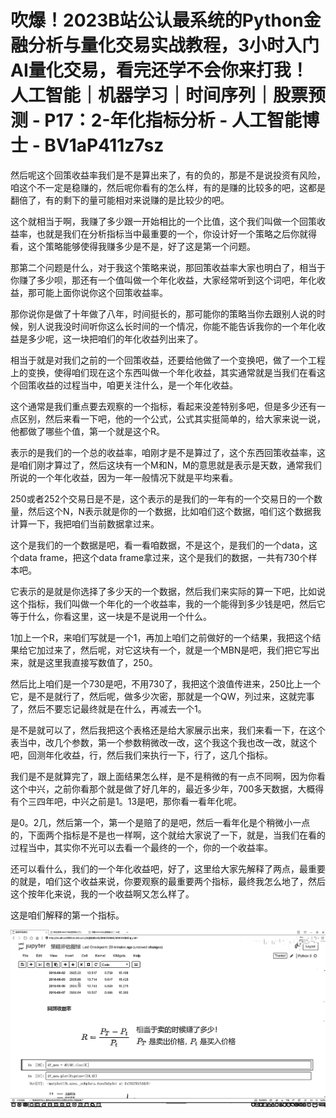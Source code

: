 # 吹爆！2023B站公认最系统的Python金融分析与量化交易实战教程，3小时入门AI量化交易，看完还学不会你来打我！人工智能｜机器学习｜时间序列｜股票预测 - P17：2-年化指标分析 - 人工智能博士 - BV1aP411z7sz

然后呢这个回策收益率我们是不是算出来了，有的负的，那是不是说投资有风险，咱这个不一定是稳赚的，然后呢你看有的怎么样，有的是赚的比较多的吧，这都是翻倍了，有的剩下的量可能相对来说赚的是比较少的吧。

这个就相当于啊，我赚了多少跟一开始相比的一个比值，这个我们叫做一个回策收益率，也就是我们在分析指标当中最重要的一个，你设计好一个策略之后你就得看，这个策略能够使得我赚多少是不是，好了这是第一个问题。

那第二个问题是什么，对于我这个策略来说，那回策收益率大家也明白了，相当于你赚了多少呗，那还有一个值叫做一个年化收益，大家经常听到这个词吧，年化收益，那可能上面你说你这个回策收益率。

那你说你是做了十年做了八年，时间挺长的，那可能你的策略当你去跟别人说的时候，别人说我没时间听你这么长时间的一个情况，你能不能告诉我你的一个年化收益是多少呢，这一块把咱们的年化收益列出来了。

相当于就是对我们之前的一个回策收益，还要给他做了一个变换吧，做了一个工程上的变换，使得咱们现在这个东西叫做一个年化收益，其实通常就是当我们在看这个回策收益的过程当中，咱更关注什么，是一个年化收益。

这个通常是我们重点要去观察的一个指标，看起来没差特别多吧，但是多少还有一点区别，然后来看一下吧，他的一个公式，公式其实挺简单的，给大家来说一说，他都做了哪些个值，第一个就是这个R。

表示的是我们的一个总的收益率，咱刚才是不是算过了，这个东西回策收益率，这是咱们刚才算过了，然后这块有一个M和N，M的意思就是表示是天数，通常我们所说的一个年化收益，因为一年一般情况下就是平均来看。

250或者252个交易日是不是，这个表示的是我们的一年有的一个交易日的一个数量，然后这个N，N表示就是你的一个数据，比如咱们这个数据，咱们这个数据我计算一下，我把咱们当前数据拿过来。

这个是我们的一个数据是吧，看一看咱数据，不是这个，是我们的一个data，这个data frame，把这个data frame拿过来，这个是我们的数据，一共有730个样本吧。

它表示的是就是你选择了多少天的一个数据，然后我们来实际的算一下吧，比如说这个指标，我们叫做一个年化的一个收益率，我的一个能得到多少钱是吧，然后它等于什么，你看这里，这一块是不是说用一个什么。

1加上一个R，来咱们写就是一个1，再加上咱们之前做好的一个结果，我把这个结果给它加过来了，然后呢，对它这块有一个，就是一个MBN是吧，我们把它写出来，就是这里我直接写数值了，250。

然后比上咱们是一个730是吧，不用730了，我把这个浪值传进来，250比上一个它，是不是就行了，然后呢，做多少次密，那就是一个QW，列过来，这就完事了，然后不要忘记最终就是在什么，再减去一个1。

是不是就可以了，然后我把这个表格还是给大家展示出来，我们来看一下，在这个表当中，改几个参数，第一个参数稍微改一改，这个我这个我也改一改，就这个吧，回测年化收益，行，然后我们来执行一下，行了，这几个指标。

我们是不是就算完了，跟上面结果怎么样，是不是稍微的有一点不同啊，因为你看这个中兴，之前你看那个就是做了好几年的，最近多少年，700多天数据，大概得有个三四年吧，中兴之前是1。13是吧，那你看一看年化呢。

是0。2几，然后第一个，第一个是赔了的是吧，然后一看年化是个稍微小一点的，下面两个指标是不是也一样啊，这个就给大家说了一下，就是，当我们在看的过程当中，其实你不光可以去看一个最终的一个，你的一个收益率。

还可以看什么，我们的一个年化收益吧，好了，这里给大家先解释了两点，最重要的就是，咱们这个收益来说，你要观察的最重要两个指标，最终我怎么地了，然后这个按年化来说，我的一个收益啊又怎么样了。

这是咱们解释的第一个指标。

![](img/9f25d264c7d4c199c41c3668fef0b08e_1.png)